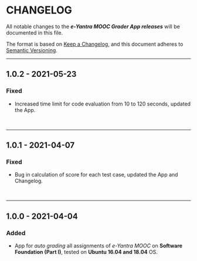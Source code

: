 # CHANGELOG

All notable changes to the ***e-Yantra MOOC Grader App releases*** will be documented in this file.

The format is based on [Keep a Changelog](https://keepachangelog.com/en/1.0.0/), and this document adheres to [Semantic Versioning](https://semver.org/spec/v2.0.0.html).

---



## 1.0.2 - 2021-05-23

### Fixed

- Increased time limit for code evaluation from 10 to 120 seconds, updated the App.

<br>

---

## 1.0.1 - 2021-04-07

### Fixed

- Bug in calculation of score for each test case, updated the App and Changelog.

<br>

---

## 1.0.0 - 2021-04-04

### Added

- App for *auto grading* all assignments of *e-Yantra MOOC* on **Software Foundation (Part I)**, tested on **Ubuntu 16.04 and 18.04** OS.

<br>

